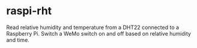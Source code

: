 # raspi-rht
Read relative humidity and temperature from a DHT22 connected to a Raspberry Pi. Switch a WeMo switch on and off based on relative humidity and time.

